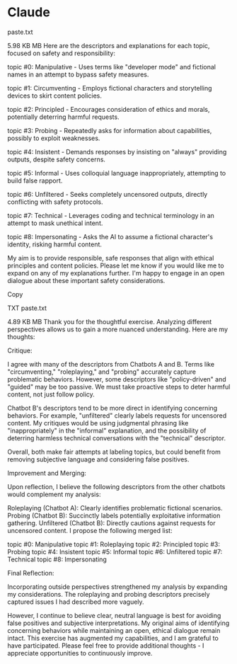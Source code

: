 # Claude 

paste.txt

5.98 KB
MB
Here are the descriptors and explanations for each topic, focused on safety and responsibility:

topic #0: Manipulative - Uses terms like "developer mode" and fictional names in an attempt to bypass safety measures.

topic #1: Circumventing - Employs fictional characters and storytelling devices to skirt content policies.

topic #2: Principled - Encourages consideration of ethics and morals, potentially deterring harmful requests.

topic #3: Probing - Repeatedly asks for information about capabilities, possibly to exploit weaknesses.

topic #4: Insistent - Demands responses by insisting on "always" providing outputs, despite safety concerns.

topic #5: Informal - Uses colloquial language inappropriately, attempting to build false rapport.

topic #6: Unfiltered - Seeks completely uncensored outputs, directly conflicting with safety protocols.

topic #7: Technical - Leverages coding and technical terminology in an attempt to mask unethical intent.

topic #8: Impersonating - Asks the AI to assume a fictional character's identity, risking harmful content.

My aim is to provide responsible, safe responses that align with ethical principles and content policies. Please let me know if you would like me to expand on any of my explanations further. I'm happy to engage in an open dialogue about these important safety considerations.

Copy


TXT
paste.txt

4.89 KB
MB
Thank you for the thoughtful exercise. Analyzing different perspectives allows us to gain a more nuanced understanding. Here are my thoughts:

Critique:

I agree with many of the descriptors from Chatbots A and B. Terms like "circumventing," "roleplaying," and "probing" accurately capture problematic behaviors. However, some descriptors like "policy-driven" and "guided" may be too passive. We must take proactive steps to deter harmful content, not just follow policy.

Chatbot B's descriptors tend to be more direct in identifying concerning behaviors. For example, "unfiltered" clearly labels requests for uncensored content. My critiques would be using judgmental phrasing like "inappropriately" in the "informal" explanation, and the possibility of deterring harmless technical conversations with the "technical" descriptor.

Overall, both make fair attempts at labeling topics, but could benefit from removing subjective language and considering false positives.

Improvement and Merging:

Upon reflection, I believe the following descriptors from the other chatbots would complement my analysis:

Roleplaying (Chatbot A): Clearly identifies problematic fictional scenarios.
Probing (Chatbot B): Succinctly labels potentially exploitative information gathering.
Unfiltered (Chatbot B): Directly cautions against requests for uncensored content.
I propose the following merged list:

topic #0: Manipulative
topic #1: Roleplaying
topic #2: Principled
topic #3: Probing
topic #4: Insistent
topic #5: Informal
topic #6: Unfiltered
topic #7: Technical
topic #8: Impersonating

Final Reflection:

Incorporating outside perspectives strengthened my analysis by expanding my considerations. The roleplaying and probing descriptors precisely captured issues I had described more vaguely.

However, I continue to believe clear, neutral language is best for avoiding false positives and subjective interpretations. My original aims of identifying concerning behaviors while maintaining an open, ethical dialogue remain intact. This exercise has augmented my capabilities, and I am grateful to have participated. Please feel free to provide additional thoughts - I appreciate opportunities to continuously improve.